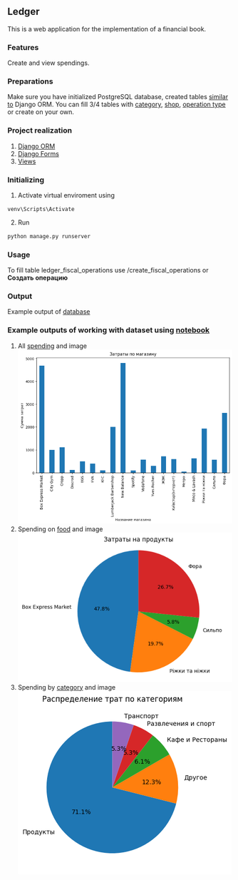 ## Ledger
This is a web application for the implementation of a financial book.

### Features
Create and view spendings.

### Preparations
Make sure you have initialized PostgreSQL database, created tables [similar to](./core/models.py) Django ORM. You can fill 3/4 tables with [category](ledger_category_202304212006.csv), [shop](ledger_shop_202304212005.csv), [operation type](ledger_operation_type_202304212006.csv) or create on your own.

### Project realization
   1. [Django ORM](./core/models.py)
   2. [Django Forms](./core/forms.py)
   3. [Views](./core/views.py) </br>

### Initializing
1.  Activate virtual enviroment using 
```shell
venv\Scripts\Activate
```
2.  Run 
   ``` python
   python manage.py runserver
   ```
### Usage
To fill table ledger_fiscal_operations use /create_fiscal_operations or **Создать операцию**

### Output
Example output of [database](ledger_fiscal_operations_202304212006.csv)

### Example outputs of working with dataset using [notebook](ds.ipynb)
1.   All [spending](fiscal_operations.csv) and image ![image](output_total.png)
2.   Spending on [food](product.csv) and image ![image](output_product_total.png)
3.   Spending by [category](category.csv) and image ![image](output_category_total.png)
